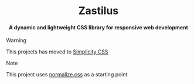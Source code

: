 <h1 align="center">Zastilus</h1>
<h4 align="center">A dynamic and lightweight CSS library for responsive web development</h4>

> [!WARNING]  
> This projects has moved to [Simplicity CSS](https://github.com/Zaserafin/simplicity-css)

> [!NOTE]  
> This project uses [normalize.css](https://necolas.github.io/normalize.css/) as a starting point
